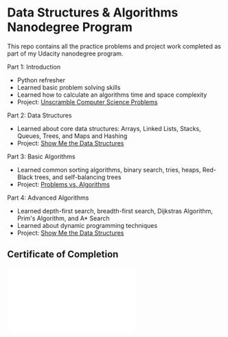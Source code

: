 # Data Structures & Algorithms Nanodegree Program

This repo contains all the practice problems and project work completed as part of my Udacity nanodegree program.

Part 1: Introduction
  - Python refresher
  - Learned basic problem solving skills
  - Learned how to calculate an algorithms time and space complexity
  - Project: [Unscramble Computer Science Problems](/projects/P0_intro)

Part 2: Data Structures
  - Learned about core data structures: Arrays, Linked Lists, Stacks, Queues, Trees, and Maps and Hashing
  - Project: [Show Me the Data Structures](/projects/P1_data_structures)

Part 3: Basic Algorithms
  - Learned common sorting algorithms, binary search, tries, heaps, Red-Black trees, and self-balancing trees
  - Project: [Problems vs. Algorithms](/projects/P2_basic_algos)

Part 4: Advanced Algorithms
  - Learned depth-first search, breadth-first search, Dijkstras Algorithm, Prim's Algorithm, and A* Search
  - Learned about dynamic programming techniques
  - Project: [Show Me the Data Structures](/projects/P3_route_planner)

## Certificate of Completion

![Certificate of Completion](/certificate_of_completion.pdf)